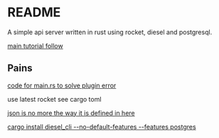 # README
A simple api server written in rust using rocket, diesel and postgresql. 


[main tutorial follow](https://medium.com/sean3z/building-a-restful-crud-api-with-rust-1867308352d8)

## Pains
[code for main.rs to solve plugin error](https://rocket.rs/v0.4/guide/getting-started/#hello-world)

use latest rocket see cargo toml

[json is no more the way it is defined in here](https://stackoverflow.com/questions/61106971/i-get-a-no-json-in-root-error-when-building-a-rust-rocket-api)

[cargo install diesel_cli --no-default-features --features postgres](https://blog.logrocket.com/create-a-backend-api-with-rust-and-postgres/)



